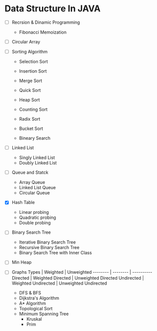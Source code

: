 # Data Structure In JAVA

- [ ] Recrsion & Dinamic Programming
    * Fibonacci Memoization

- [ ] Circular Array

- [ ] Sorting Algorithm
    * Selection Sort
    * Insertion Sort
    * Merge Sort
    * Quick Sort
    * Heap Sort
    * Counting Sort
    * Radix Sort
    * Bucket Sort

    * Bineary Search

- [ ] Linked List
    * Singly Linked List 
    * Doubly Linked List

- [ ] Queue and Statck
    * Array Queue
    * Linked List Queue
    * Circular Queue

- [x] Hash Table
    * Linear probing
    * Quadratic probing 
    * Double probing 

- [ ] Binary Search Tree
    * Iterative Binary Search Tree
    * Recursive Binary Search Tree
    * Binary Search Tree with Inner Class

- [ ] Min Heap

- [ ] Graphs
    Types | Weighted | Unweighted
    -------- | -------- | ----------
    Directed | Weighted Directed | Unweighted Directed
    Undirected | Weighted Undirected | Unweighted Undirected

    * DFS & BFS
    * Dijkstra's Algorithm
    * A* Algorithm
    * Topological Sort
    * Minimum Spanning Tree
        * Kruskal
        * Prim